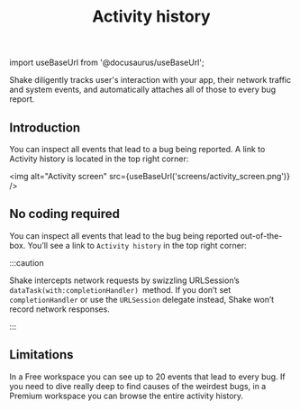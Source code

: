 ﻿---
id: activity
title: Activity history
---
import useBaseUrl from '@docusaurus/useBaseUrl';

Shake diligently tracks user's interaction with your app, their network traffic and system events, 
and automatically attaches all of those to every bug report.

## Introduction
You can inspect all events that lead to a bug being reported. A link to Activity history is located in the top right corner:

<img
  alt="Activity screen"
  src={useBaseUrl('screens/activity_screen.png')}
/>


## No coding required
You can inspect all events that lead to the bug being reported out-of-the-box.
You’ll see a link to `Activity history` in the top right corner:

:::caution

Shake intercepts network requests by swizzling URLSession’s `dataTask(with:completionHandler) `method.
If you don’t set `completionHandler` or use the `URLSession` delegate instead, Shake won’t record network responses.

:::

## Limitations
In a Free workspace you can see up to 20 events that lead to every bug.
If you need to dive really deep to find causes of the weirdest bugs, 
in a Premium workspace you can browse the entire activity history.
